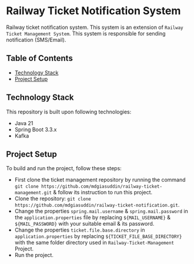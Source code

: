 # Railway Ticket Notification System

Railway ticket notification system. This system is an extension of `Railway Ticket Management System`. This system is
responsible for sending notification (SMS/Email).

## Table of Contents

- [Technology Stack](#technology-stack)
- [Project Setup](#project-setup)

## Technology Stack

This repository is built upon following technologies:

* Java 21
* Spring Boot 3.3.x
* Kafka

## Project Setup

To build and run the project, follow these steps:

* First clone the ticket management repository by running the command
  `git clone https://github.com/mdgiasuddin/railway-ticket-management.git` & follow its instruction to run this project.
* Clone the repository: `git clone https://github.com/mdgiasuddin/railway-ticket-notification.git`.
* Change the properties `spring.mail.username` & `spring.mail.password` in the `application.properties` file by
  replacing `${MAIL_USERNAME}` & `${MAIL_PASSWORD}` with your suitable email & its password.
* Change the properties `ticket.file.base.directory` in `application.properties` by replacing
  `${TICKET_FILE_BASE_DIRECTORY}` with the same folder directory used in `Railway-Ticket-Management` Project.
* Run the project.